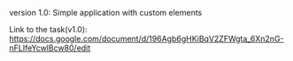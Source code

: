 version 1.0: Simple application with custom elements


Link to the task(v1.0): https://docs.google.com/document/d/196Agb6gHKiBqV2ZFWgta_6Xn2nG-nFLIfeYcwlBcw80/edit

